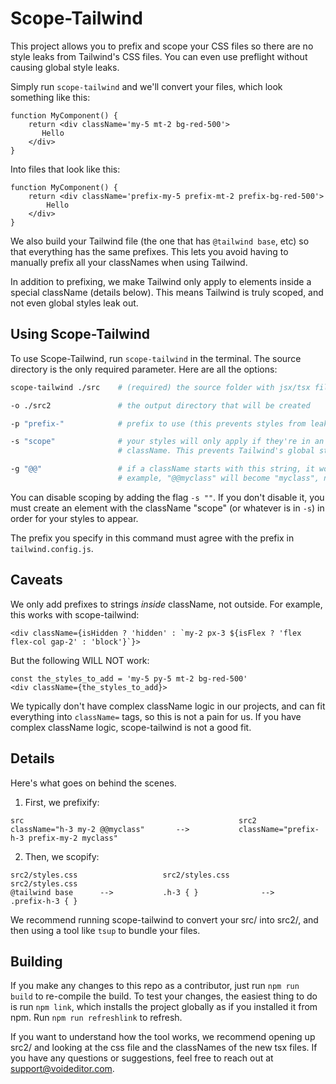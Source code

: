 
# Scope-Tailwind

This project allows you to prefix and scope your CSS files so there are no style leaks from Tailwind's CSS files. You can even use preflight without causing global style leaks. 

Simply run `scope-tailwind` and we'll convert your files, which look something like this:

```tsx
function MyComponent() {
    return <div className='my-5 mt-2 bg-red-500'>
       Hello
    </div>
}
```

Into files that look like this:

```tsx
function MyComponent() {
    return <div className='prefix-my-5 prefix-mt-2 prefix-bg-red-500'>
        Hello
    </div>
}
```

We also build your Tailwind file (the one that has `@tailwind base`, etc) so that everything has the same prefixes. This lets you avoid having to manually prefix all your classNames when using Tailwind. 

In addition to prefixing, we make Tailwind only apply to elements inside a special className (details below). This means Tailwind is truly scoped, and not even global styles leak out. 

## Using Scope-Tailwind

To use Scope-Tailwind, run `scope-tailwind` in the terminal. The source directory is the only required parameter. Here are all the options:

```bash
scope-tailwind ./src    # (required) the source folder with jsx/tsx files to scopify

-o ./src2               # the output directory that will be created

-p "prefix-"            # prefix to use (this prevents styles from leaking out)

-s "scope"              # your styles will only apply if they're in an element with this 
                        # className. This prevents Tailwind's global styles from leaking out

-g "@@"                 # if a className starts with this string, it won't be prefixed. For 
                        # example, "@@myclass" will become "myclass", not "prefix-myclass"
```

You can disable scoping by adding the flag `-s ""`. If you don't disable it, you must create an element with the className "scope" (or whatever is in `-s`) in order for your styles to appear. 

The prefix you specify in this command must agree with the prefix in `tailwind.config.js`.

## Caveats

We only add prefixes to strings *inside* className, not outside.
For example, this works with scope-tailwind:
```tsx
<div className={isHidden ? 'hidden' : `my-2 px-3 ${isFlex ? 'flex flex-col gap-2' : 'block'}`}>
```

But the following WILL NOT work:

```tsx
const the_styles_to_add = 'my-5 py-5 mt-2 bg-red-500'
<div className={the_styles_to_add}>
```

We typically don't have complex className logic in our projects, and can fit everything into `className=` tags, so this is not a pain for us. If you have complex className logic, scope-tailwind is not a good fit.


## Details

Here's what goes on behind the scenes.

1. First, we prefixify:
```raw
src                                                src2
className="h-3 my-2 @@myclass"       -->           className="prefix-h-3 prefix-my-2 myclass"
```



2. Then, we scopify:
```raw
src2/styles.css                   src2/styles.css                     src2/styles.css
@tailwind base      -->           .h-3 { }              -->           .prefix-h-3 { }
```


We recommend running scope-tailwind to convert your src/ into src2/, and then using a tool like `tsup` to bundle your files.


## Building

If you make any changes to this repo as a contributor, just run `npm run build` to re-compile the build.
To test your changes, the easiest thing to do is run `npm link`, which installs the project globally as if you installed it from npm. Run `npm run refreshlink` to refresh.

If you want to understand how the tool works, we recommend opening up src2/ and looking at the css file and the classNames of the new tsx files. If you have any questions or suggestions, feel free to reach out at support@voideditor.com.

